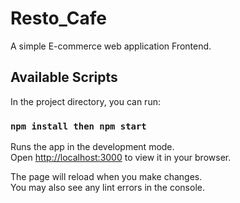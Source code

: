 # Resto_Cafe
A simple E-commerce web application Frontend.


## Available Scripts

In the project directory, you can run:


### `npm install then npm start`


Runs the app in the development mode.\
Open [http://localhost:3000](http://localhost:3000) to view it in your browser.

The page will reload when you make changes.\
You may also see any lint errors in the console.